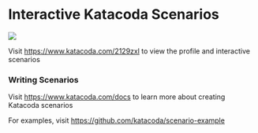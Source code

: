 # Interactive Katacoda Scenarios

[![](http://shields.katacoda.com/katacoda/2129zxl/count.svg)](https://www.katacoda.com/2129zxl "Get your profile on Katacoda.com")

Visit https://www.katacoda.com/2129zxl to view the profile and interactive scenarios

### Writing Scenarios
Visit https://www.katacoda.com/docs to learn more about creating Katacoda scenarios

For examples, visit https://github.com/katacoda/scenario-example
